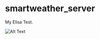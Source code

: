 # smartweather_server
My Elisa Test.

![Alt Text](https://media.giphy.com/media/5bxrI1vyNj37M7CVy9/giphy.gif)
